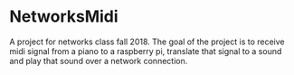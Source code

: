 # NetworksMidi
A project for networks class fall 2018. The goal of the project  is to receive midi signal from a piano to a raspberry pi, translate that signal to a sound and play that sound over a network connection.
